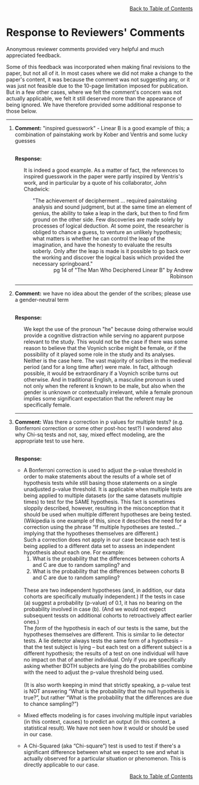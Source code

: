 
<div align="right">

[Back to Table of Contents](README.md#Table-of-Contents)

</div>

# Response to Reviewers' Comments

Anonymous reviewer comments provided very helpful 
and much appreciated feedback.

Some of this feedback was incorporated when making  final 
revisions to the 
paper, but not all of it. In most cases where we did not make 
a change to the paper's
content, it was because the comment was not suggesting any, or 
it was just not feasible due to the 10-page limitation imposed 
for publication. 
But in a few other cases, where we felt the comment's concern 
was not actually applicable, we felt it still deserved more than 
the appearance of 
being ignored. We have therefore provided some additional response to those below.

------

<ol>
<li><b>Comment:</b> "inspired guesswork" - Linear B is a good example of this;
a combination of painstaking work by Kober and Ventris and some lucky guesses<br>
<br>
<p>
<b>Response:</b> 
<br>
<ul>
It is indeed a good example. As a matter of fact, 
the references to inspired guesswork in the paper 
were partly inspired by Ventris's work, and in particular by
a quote of his collaborator, John Chadwick:
<ul>"The achievement of decipherment … required 
painstaking analysis and sound judgment, but at the same 
time an element of genius, the ability to take a leap in the 
dark, but then to find firm ground on the other side. Few 
discoveries are made solely by processes of logical deduction. 
At some point, the researcher is obliged to chance a guess, 
to venture an unlikely hypothesis; what matters is whether he 
can control the leap of the imagination, and have the honesty 
to evaluate the results soberly. Only after the leap is made 
is it possible to go back over the working and discover the 
logical basis which provided the necessary springboard."<br>
 <div align="right">pg 14 of "The Man Who Deciphered Linear B" by Andrew Robinson</div>
</ul>
</ul>

------

<li><b>Comment:</b> we have no idea about the gender of the scribes; 
please use a gender-neutral term
<p>
<br>
<b>Response:</b> 
<br>
<ul>
We kept the use of the pronoun "he" because doing otherwise would provide a cognitive distraction while 
serving no apparent purpose relevant to the study. 
This would not be the case if there was some reason to believe that the Voynich scribe might be female, or if 
the possibility of it played
some role in the study and its analyses.  Neither is the case here.
The vast majority of scribes in the medieval period  (and for a long time after) 
were male. In fact, although possible, it would be extraordinary if a Voynich scribe turns out otherwise. 
And in traditional English, a masculine pronoun is used not only
when the referent is known to be male, but also when the gender is unknown or 
contextually irrelevant, while a female pronoun implies some significant expectation that the 
referent may be specifically female.
</ul>

------

<li><b>Comment:</b> Was there a correction in p values for multiple tests? 
(e.g. Bonferroni correction or some other post-hoc test?) I wondered 
also why Chi-sq tests and not, say, mixed effect modeling, are the 
appropriate test to use here.
<p>
<br>
<b>Response:</b> 
<p>
<ul><li>A Bonferroni correction is used to adjust the p-value threshold in order 
to make statements about the results of a whole set of hypothesis 
tests while still basing those statements on a single unadjusted 
p-value threshold. It is applicable when multiple tests are being 
applied to multiple datasets (or the same datasets multiple times) 
to test for  the SAME hypothesis. This fact is sometimes sloppily 
described, however, resulting in the misconception that it should be 
used when multiple different hypotheses are being tested. 
(Wikipedia is one example of this, since it describes the need 
for a correction using the 
phrase “If multiple hypotheses are tested…” implying that the hypotheses 
themselves are different.) 
<br>
Such a correction does not apply in our case because each test is 
being applied to a different data set to assess an independent 
hypothesis about each one. For example:
<ol>
<li>What is the probability that the differences between cohorts A and C are due to random sampling?  
and 
<li>What is the probability that the differences between cohorts B and C are due to random sampling?
</ol><br>
These are two independent hypotheses (and, in addition, our 
data cohorts are specifically mutually 
independent.) If the tests in case (a) suggest a 
probability (p-value) of 0.1, 
it has no bearing 
on the probability involved in case (b). 
(And we would not expect subsequent tessts on additional cohorts
to retroactively affect earlier ones.)
<br>
The <em>form</em> of the hypothesis in each of our tests is the same, but 
the hypotheses themselves are different. This is similar to lie detector
tests.
A lie detector always tests the same 
form of a hypothesis – that the test subject is lying – 
but each test on a different subject
is a different hypothesis; the results of a 
test on one individual will have no impact on that of another individual.  
Only if you are specifically asking whether BOTH subjects are lying do the 
probabilities combine with the need to adjust the p-value threshold being used.
<br><br>
(It is also worth keeping in mind that strictly speaking, 
a p-value test is NOT answering “What is the probability that 
the null hypothesis is true?”, but rather “What is the probability 
that the differences are due to chance sampling?”)
<p>

<li>Mixed effects modeling is for cases involving 
multiple  input variables (in this context, causes) to predict an 
output (in this context, a statistical result). We have not seen how it 
would or should be used in our case.
<p>

<li>A Chi-Squared (aka “Chi-square”) test is used to test if there's a 
significant difference between what we expect to see and what is actually observed for a particular situation or phenomenon. This is directly applicable to our case.





<div align="right">

[Back to Table of Contents](README.md#Table-of-Contents)

</div>